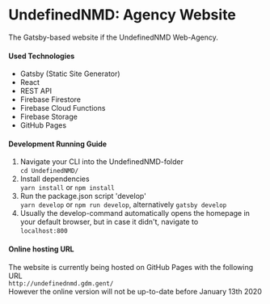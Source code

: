 <h1>UndefinedNMD: Agency Website</h1>
The Gatsby-based website if the UndefinedNMD Web-Agency.

#### Used Technologies
- Gatsby (Static Site Generator)
- React
- REST API
- Firebase Firestore
- Firebase Cloud Functions
- Firebase Storage
- GitHub Pages

#### Development Running Guide

1. Navigate your CLI into the UndefinedNMD-folder<br>
`cd UndefinedNMD/`
2. Install dependencies<br>
`yarn install` or `npm install`
3. Run the package.json script 'develop'<br>
`yarn develop` or `npm run develop`, alternatively `gatsby develop`
4. Usually the develop-command automatically opens the homepage in your default browser, but in case it didn't, navigate to<br>
`localhost:800`

#### Online hosting URL
The website is currently being hosted on GitHub Pages with the following URL<br>
`http://undefinednmd.gdm.gent/`<br>
However the online version will not be up-to-date before January 13th 2020
